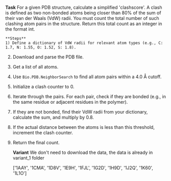 **Task**
    For a given PDB structure, calculate a simplified 'clashscore'. A clash is defined as two non-bonded atoms being closer than 80% of the sum of their van der Waals (VdW) radii. You must count the total number of such clashing atom pairs in the structure. Return this total count as an integer in the format <answer>int</answer>.

    **Steps**
    1) Define a dictionary of VdW radii for relevant atom types (e.g., C: 1.7, N: 1.55, O: 1.52, S: 1.8).
2) Download and parse the PDB file.
3) Get a list of all atoms.
4) Use `Bio.PDB.NeighborSearch` to find all atom pairs within a 4.0 Å cutoff.
5) Initialize a clash counter to 0.
6) Iterate through the pairs. For each pair, check if they are bonded (e.g., in the same residue or adjacent residues in the polymer).
7) If they are not bonded, find their VdW radii from your dictionary, calculate the sum, and multiply by 0.8.
8) If the actual distance between the atoms is less than this threshold, increment the clash counter.
9) Return the final count.

    **Variant**
    We don't need to download the data, the data is already in variant_1 folder

    ['1AAY', '1CMA', '1D8V', '1E9H', '1FJL', '1G2D', '1H9D', '1J2Q', '1K60', '1L1O']
